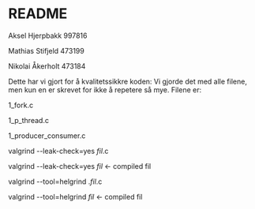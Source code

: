 # README #

Aksel Hjerpbakk   997816

Mathias Stifjeld  473199

Nikolai Åkerholt  473184

Dette har vi gjort for å kvalitetssikkre koden:
Vi gjorde det med alle filene, men kun en er skrevet for ikke å repetere så mye. Filene er:

1_fork.c

1_p_thread.c

1_producer_consumer.c


valgrind --leak-check=yes *fil*.c

valgrind --leak-check=yes *fil* <- compiled fil

valgrind --tool=helgrind .*fil*.c

valgrind --tool=helgrind *fil* <- compiled fil
